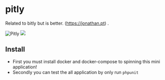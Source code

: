 # pitly
Related to bitly but is better. (https://jonathan.pt) . 

![Pitly](./pitly.png)
<img src="./pitly.png">

## Install

 - First you must install docker and docker-compose to spinning this mini application!  
 - Secondly you can test the all application by only run `phpunit`  

